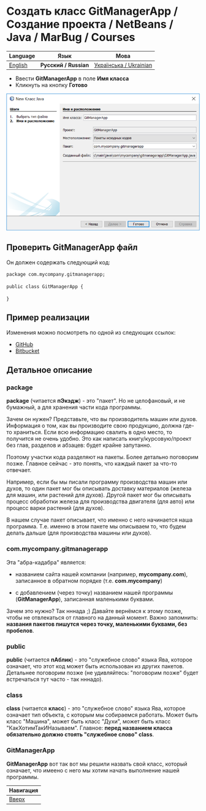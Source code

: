 # Создать класс GitManagerApp / Создание проекта / NetBeans / Java / MarBug / Courses

| Language | Язык | Мова |
| -------- | ---- | ---- |
| [English](README.md) | **Русский / Russian** | [Українська / Ukrainian](README.uk.md) |

* Ввести **GitManagerApp** в поле **Имя класса**
* Кликнуть на кнопку **Готово**

![Диалог](https://github.com/marbug/courses-marbug-java/blob/master/netbeans/add-main-class/dialog.ru.png)

## Проверить GitManagerApp файл ##

Он должен содержать следующий код:

    package com.mycompany.gitmanagerapp;

    public class GitManagerApp {

    }

## Пример реализации ##

Изменения можно посмотреть по одной из следующих ссылок:

* [GitHub](https://github.com/marbug/courses-marbug-java/blob/v0.4_add-main-class/git-manager-app/GitManagerApp/src/main/java/com/mycompany/gitmanagerapp/GitManagerApp.java)
* [Bitbucket](https://bitbucket.org/marbug/courses-marbug-java/src/95e0c0b8c67759736756f1ec169c043b5e5664f8/git-manager-app/GitManagerApp/src/main/java/com/mycompany/gitmanagerapp/GitManagerApp.java?fileviewer=file-view-default)

## Детальное описание ##

### package ###

**package** (читается **пЭкэдж**) - это "пакет". Но не целофановый, и не бумажный, а для хранения части кода программы.

Зачем он нужен? Представьте, что вы производитель машин или духов. Информация о том, как вы производите свою продукцию, должна где-то храниться. Если всю информацию свалить в одно место, то получится не очень удобно. Это как написать книгу/курсовую/проект без глав, разделов и абзацев: будет крайне запутанно.

Поэтому участки кода разделяют на пакеты. Более детально поговорим позже. Главное сейчас - это понять, что каждый пакет за что-то отвечает.

Например, если бы мы писали программу производства машин или духов, то один пакет мог бы описывать доставку материалов (железа для машин, или растений для духов). Другой пакет мог бы описывать процесс обработки железа для производства двигателя (для авто) или процесс варки растений (для духов).

В нашем случае пакет описывает, что именно с него начинается наша программа. Т.е. именно в этом пакете мы описываем то, что будем делать дальше (для производства машины или духов). 

### com.mycompany.gitmanagerapp ###

Эта "абра-кадабра" является:

* названием сайта нашей компании (например, **mycompany.com**), записанное в обратном порядке (т.е. **com.mycompany**)

* с добавлением (через точку) названием нашей программы (**GitManagerApp**), записанная маленькими буквами.

Зачем это нужно? Так нннада ;) Давайте вернёмся к этому позже, чтобы не отвлекаться от главного на данный момент. Важно запомнить: **названия пакетов пишутся через точку, маленькими буквами, без пробелов**.

### public ###

**public** (читается **пАблик**) - это "служебное слово" языка Ява, которое означает, что этот код может быть использован из других пакетов. Детальнее поговорим позже (не удивляйтесь: "поговорим позже" будет встречаться тут часто - так нннадо).

### class ###

**class** (читается **класс**) - это "служебное слово" языка Ява, которое означает тип объекта, с которым мы собираемся работать. Может быть класс "Машина", может быть класс "Духи", может быть класс "КакХотимТакИНазываем". Главное: **перед названием класса обязательно должно стоять "служебное слово" class**.

### GitManagerApp ###

**GitManagerApp** вот так вот мы решили назвать свой класс, который означает, что имеено с него мы хотим начать выполнение нашей программы.

| Навигация                |
| ------------------------ |
| [Вверх](../README.ru.md) |
